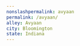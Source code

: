 ```yaml
---
﻿nonslashpermalink: avyaan
permalink: /avyaan/
alley: Avyaan
city: Bloomington
state: Indiana
---
```


